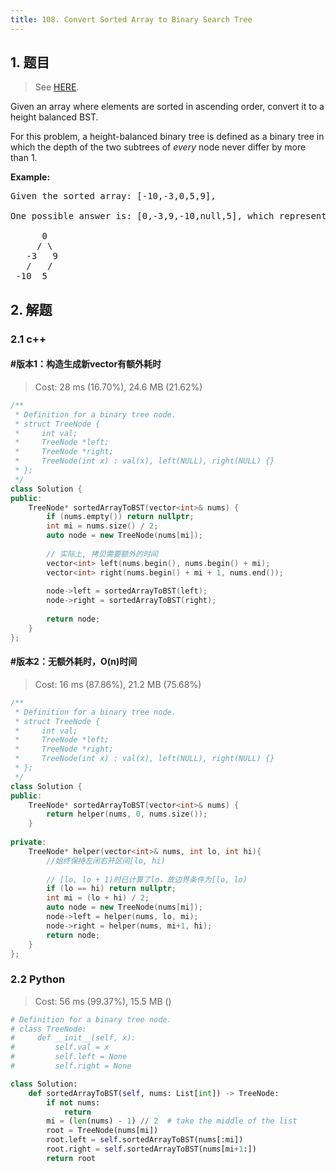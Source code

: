 ```yaml
---
title: 108. Convert Sorted Array to Binary Search Tree
---
```


## 1. 题目

> See [HERE](https://leetcode.com/problems/convert-sorted-array-to-binary-search-tree/).

<div><p>Given an array where elements are sorted in ascending order, convert it to a height balanced BST.</p>

<p>For this problem, a height-balanced binary tree is defined as a binary tree in which the depth of the two subtrees of <em>every</em> node never differ by more than 1.</p>

<p><strong>Example:</strong></p>

<pre>Given the sorted array: [-10,-3,0,5,9],

One possible answer is: [0,-3,9,-10,null,5], which represents the following height balanced BST:

      0
     / \
   -3   9
   /   /
 -10  5
</pre>
</div>

## 2. 解题

### 2.1 c++

#### #版本1：构造生成新vector有额外耗时

> Cost: 28 ms (16.70%), 24.6 MB (21.62%)

```cpp
/**
 * Definition for a binary tree node.
 * struct TreeNode {
 *     int val;
 *     TreeNode *left;
 *     TreeNode *right;
 *     TreeNode(int x) : val(x), left(NULL), right(NULL) {}
 * };
 */
class Solution {
public:
    TreeNode* sortedArrayToBST(vector<int>& nums) {
        if (nums.empty()) return nullptr;
        int mi = nums.size() / 2;
        auto node = new TreeNode(nums[mi]);
        
        // 实际上, 拷贝需要额外的时间
        vector<int> left(nums.begin(), nums.begin() + mi);
        vector<int> right(nums.begin() + mi + 1, nums.end());
        
        node->left = sortedArrayToBST(left);
        node->right = sortedArrayToBST(right);
        
        return node;
    }
};
```

#### #版本2：无额外耗时，O(n)时间

> Cost: 16 ms (87.86%), 21.2 MB (75.68%)

```cpp
/**
 * Definition for a binary tree node.
 * struct TreeNode {
 *     int val;
 *     TreeNode *left;
 *     TreeNode *right;
 *     TreeNode(int x) : val(x), left(NULL), right(NULL) {}
 * };
 */
class Solution {
public:
    TreeNode* sortedArrayToBST(vector<int>& nums) {
        return helper(nums, 0, nums.size());
    }
    
private:
    TreeNode* helper(vector<int>& nums, int lo, int hi){
        //始终保持左闭右开区间[lo, hi)
        
        // [lo, lo + 1)时已计算了lo，故边界条件为[lo, lo)
        if (lo == hi) return nullptr;
        int mi = (lo + hi) / 2;
        auto node = new TreeNode(nums[mi]);
        node->left = helper(nums, lo, mi);
        node->right = helper(nums, mi+1, hi);
        return node;
    }
};
```

### 2.2 Python

> Cost: 56 ms (99.37%), 15.5 MB ()

```python
# Definition for a binary tree node.
# class TreeNode:
#     def __init__(self, x):
#         self.val = x
#         self.left = None
#         self.right = None

class Solution:
    def sortedArrayToBST(self, nums: List[int]) -> TreeNode:
        if not nums:
            return
        mi = (len(nums) - 1) // 2  # take the middle of the list
        root = TreeNode(nums[mi])
        root.left = self.sortedArrayToBST(nums[:mi])
        root.right = self.sortedArrayToBST(nums[mi+1:])
        return root
```
